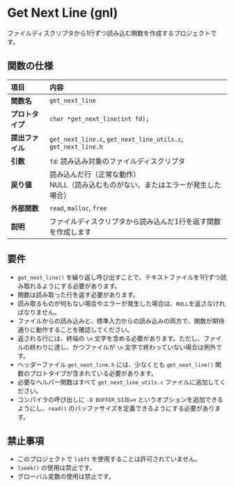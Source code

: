 # Get Next Line (gnl)

ファイルディスクリプタから1行ずつ読み込む関数を作成するプロジェクトです。

## 関数の仕様

| 項目 | 内容 |
| :--- | :--- |
| **関数名** | `get_next_line` |
| **プロトタイプ** | `char *get_next_line(int fd);` |
| **提出ファイル** | `get_next_line.c`, `get_next_line_utils.c`, `get_next_line.h` |
| **引数** | `fd`: 読み込み対象のファイルディスクリプタ |
| **戻り値** | 読み込んだ行（正常な動作）<br>NULL（読み込むものがない、またはエラーが発生した場合） |
| **外部関数** | `read`, `malloc`, `free` |
| **説明** | ファイルディスクリプタから読み込んだ1行を返す関数を作成します |

## 要件

* `get_next_line()` を繰り返し呼び出すことで、テキストファイルを1行ずつ読み取れるようにする必要があります。
* 関数は読み取った行を返す必要があります。
* 読み取るものが何もない場合やエラーが発生した場合は、`NULL`を返さなければなりません。
* ファイルからの読み込みと、標準入力からの読み込みの両方で、関数が期待通りに動作することを確認してください。
* 返される行には、終端の `\n` 文字を含める必要があります。ただし、ファイルの終わりに達し、かつファイルが `\n` 文字で終わっていない場合は例外です。
* ヘッダーファイル `get_next_line.h` には、少なくとも `get_next_line()` 関数のプロトタイプが含まれている必要があります。
* 必要なヘルパー関数はすべて `get_next_line_utils.c` ファイルに追加してください。
* コンパイラの呼び出しに `-D BUFFER_SIZE=n` というオプションを追加できるようにし、`read()` のバッファサイズを定義できるようにする必要があります。

## 禁止事項

* このプロジェクトで `libft` を使用することは許可されていません。
* `lseek()` の使用は禁止です。
* グローバル変数の使用は禁止です。
